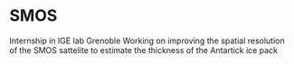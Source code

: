 # SMOS
Internship in IGE lab Grenoble
Working on improving the spatial resolution of the SMOS sattelite to estimate the thickness of the Antartick ice pack
